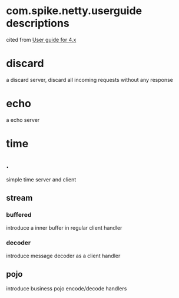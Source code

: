# com.spike.netty.userguide descriptions
 cited from [User guide for 4.x](http://netty.io/wiki/user-guide-for-4.x.html)

# discard
a discard server, discard all incoming requests without any response

# echo
a echo server

# time
## .
simple time server and client

## stream
### buffered
introduce a inner buffer in regular client handler

### decoder
introduce message decoder as a client handler

## pojo
introduce business pojo encode/decode handlers
